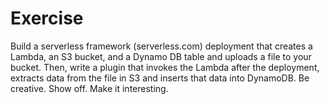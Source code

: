 # Exercise

Build a serverless framework (serverless.com) deployment that creates a Lambda, an S3 bucket, and a
Dynamo DB table and uploads a file to your bucket. Then, write a plugin that invokes the Lambda after
the deployment, extracts data from the file in S3 and inserts that data into DynamoDB. Be creative. Show
off. Make it interesting.

